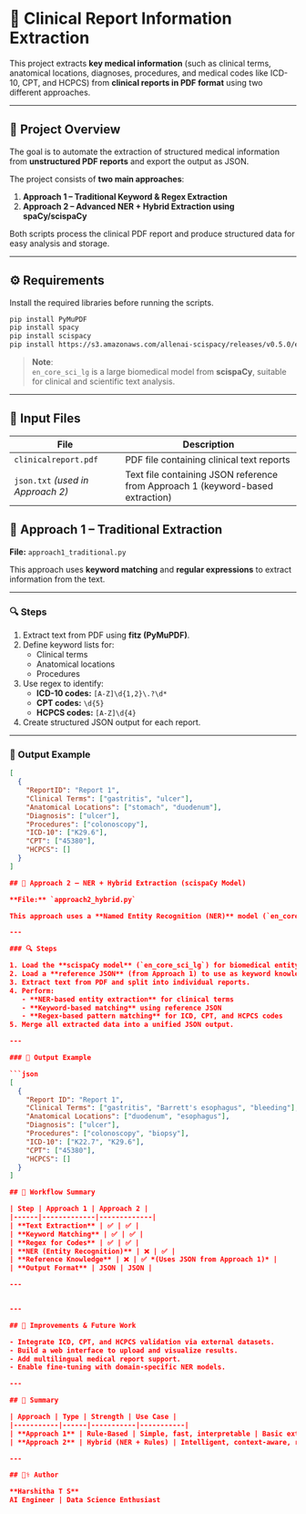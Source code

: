 # 🧠 Clinical Report Information Extraction

This project extracts **key medical information** (such as clinical terms, anatomical locations, diagnoses, procedures, and medical codes like ICD-10, CPT, and HCPCS) from **clinical reports in PDF format** using two different approaches.

---

## 📂 Project Overview

The goal is to automate the extraction of structured medical information from **unstructured PDF reports** and export the output as JSON.

The project consists of **two main approaches**:

1. **Approach 1 – Traditional Keyword & Regex Extraction**
2. **Approach 2 – Advanced NER + Hybrid Extraction using spaCy/scispaCy**

Both scripts process the clinical PDF report and produce structured data for easy analysis and storage.

---

## ⚙️ Requirements

Install the required libraries before running the scripts.

```bash
pip install PyMuPDF
pip install spacy
pip install scispacy
pip install https://s3.amazonaws.com/allenai-scispacy/releases/v0.5.0/en_core_sci_lg-0.5.0.tar.gz
```

> **Note**:  
> `en_core_sci_lg` is a large biomedical model from **scispaCy**, suitable for clinical and scientific text analysis.

---

## 📘 Input Files

| File | Description |
|------|--------------|
| `clinicalreport.pdf` | PDF file containing clinical text reports |
| `json.txt` *(used in Approach 2)* | Text file containing JSON reference from Approach 1 (keyword-based extraction) |

## 🧩 Approach 1 – Traditional Extraction

**File:** `approach1_traditional.py`

This approach uses **keyword matching** and **regular expressions** to extract information from the text.

---

### 🔍 Steps

1. Extract text from PDF using **fitz (PyMuPDF)**.  
2. Define keyword lists for:
   - Clinical terms  
   - Anatomical locations  
   - Procedures  
3. Use regex to identify:
   - **ICD-10 codes:** `[A-Z]\d{1,2}\.?\d*`  
   - **CPT codes:** `\d{5}`  
   - **HCPCS codes:** `[A-Z]\d{4}`  
4. Create structured JSON output for each report.

---

### 🧾 Output Example

```json
[
  {
    "ReportID": "Report 1",
    "Clinical Terms": ["gastritis", "ulcer"],
    "Anatomical Locations": ["stomach", "duodenum"],
    "Diagnosis": ["ulcer"],
    "Procedures": ["colonoscopy"],
    "ICD-10": ["K29.6"],
    "CPT": ["45380"],
    "HCPCS": []
  }
]

## 🧠 Approach 2 – NER + Hybrid Extraction (scispaCy Model)

**File:** `approach2_hybrid.py`

This approach uses a **Named Entity Recognition (NER)** model (`en_core_sci_lg`) from **scispaCy** to intelligently detect medical entities and combine them with keyword and regex-based extraction.

---

### 🔍 Steps

1. Load the **scispaCy model** (`en_core_sci_lg`) for biomedical entity detection.  
2. Load a **reference JSON** (from Approach 1) to use as keyword knowledge.  
3. Extract text from PDF and split into individual reports.  
4. Perform:
   - **NER-based entity extraction** for clinical terms  
   - **Keyword-based matching** using reference JSON  
   - **Regex-based pattern matching** for ICD, CPT, and HCPCS codes  
5. Merge all extracted data into a unified JSON output.

---

### 🧾 Output Example

```json
[
  {
    "Report ID": "Report 1",
    "Clinical Terms": ["gastritis", "Barrett's esophagus", "bleeding"],
    "Anatomical Locations": ["duodenum", "esophagus"],
    "Diagnosis": ["ulcer"],
    "Procedures": ["colonoscopy", "biopsy"],
    "ICD-10": ["K22.7", "K29.6"],
    "CPT": ["45380"],
    "HCPCS": []
  }
]

## 🔄 Workflow Summary

| Step | Approach 1 | Approach 2 |
|------|-------------|-------------|
| **Text Extraction** | ✅ | ✅ |
| **Keyword Matching** | ✅ | ✅ |
| **Regex for Codes** | ✅ | ✅ |
| **NER (Entity Recognition)** | ❌ | ✅ |
| **Reference Knowledge** | ❌ | ✅ *(Uses JSON from Approach 1)* |
| **Output Format** | JSON | JSON |

---


---

## 🧩 Improvements & Future Work

- Integrate ICD, CPT, and HCPCS validation via external datasets.  
- Build a web interface to upload and visualize results.  
- Add multilingual medical report support.  
- Enable fine-tuning with domain-specific NER models.  

---

## 🏁 Summary

| Approach | Type | Strength | Use Case |
|-----------|------|-----------|-----------|
| **Approach 1** | Rule-Based | Simple, fast, interpretable | Basic extraction or small datasets |
| **Approach 2** | Hybrid (NER + Rules) | Intelligent, context-aware, robust | Clinical-grade, large datasets |

---

## 👩‍⚕️ Author

**Harshitha T S**  
AI Engineer | Data Science Enthusiast 
